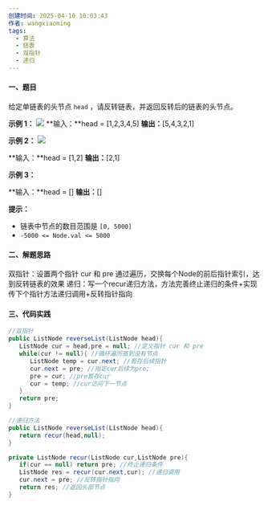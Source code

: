 ```yaml
---
创建时间: 2025-04-10 10:03:43
作者: wangxiaoming
tags:
  - 算法
  - 链表
  - 双指针
  - 递归
---
```

#### 一、题目
给定单链表的头节点 `head` ，请反转链表，并返回反转后的链表的头节点。

**示例 1：**
![](https://assets.leetcode.com/uploads/2021/02/19/rev1ex1.jpg)
**输入：**head = [1,2,3,4,5]
**输出：**[5,4,3,2,1]

**示例 2：**
![](https://assets.leetcode.com/uploads/2021/02/19/rev1ex2.jpg)

**输入：**head = [1,2]
**输出：**[2,1]

**示例 3：**

**输入：**head = []
**输出：**[]

**提示：**

- 链表中节点的数目范围是 `[0, 5000]`
- `-5000 <= Node.val <= 5000`

#### 二、解题思路
双指针：设置两个指针 cur 和 pre 通过遍历，交换每个Node的前后指针索引，达到反转链表的效果
递归：写一个recur递归方法，方法完善终止递归的条件+实现传下个指针方法递归调用+反转指针指向

#### 三、代码实践
```java
//双指针
public ListNode reverseList(ListNode head){
   ListNode cur = head,pre = null; //定义指针 cur 和 pre
   while(cur != null){ //循环遍历直到没有节点
      ListNode temp = cur.next; //暂存后续指针
      cur.next = pre; //指定cur后续为pre;
      pre = cur; //pre暂存cur
      cur = temp; //cur访问下一节点
   }
   return pre;
}

//递归方法
public ListNode reverseList(ListNode head){
   return recur(head,null);
}

private ListNode recur(ListNode cur,ListNode pre){
   if(cur == null) return pre; //终止递归条件
   ListNode res = recur(cur.next,cur); //递归调用
   cur.next = pre; //反转指针指向
   return res; //返回头部节点
}
```